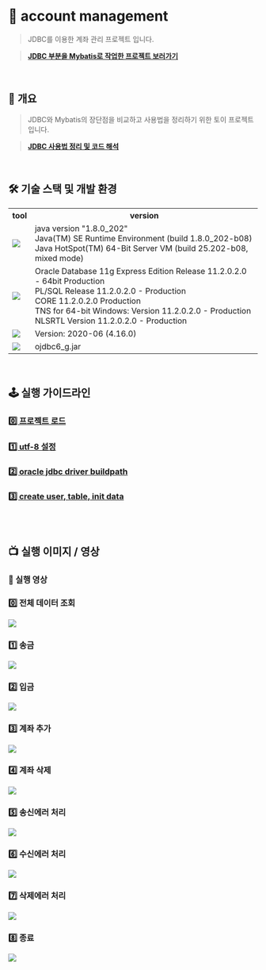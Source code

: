 # 📁 account management
> JDBC를 이용한 계좌 관리 프로젝트 입니다.

> **[JDBC 부분을 Mybatis로 작업한 프로젝트 보러가기](https://github.com/hyeongsi/mybatis-account-management)**
<br/>

## 🎯 개요
> JDBC와 Mybatis의 장단점을 비교하고 사용법을 정리하기 위한 토이 프로젝트 입니다.

> **[JDBC 사용법 정리 및 코드 해석](https://github.com/hyeongsi/jdbc_account_management/issues/6#issue-1837781040)**
<br/>

## 🛠 기술 스택 및 개발 환경
<table>
  <tr>
    <th>tool</td>
    <th>version</td>
  </tr>
  <tr>
    <td>
      <img src="https://img.shields.io/badge/java-007396?style=flat-square&logo=openjdk&logoColor=white"/>
    </td>
    <td>
      java version "1.8.0_202"<br/>
      Java(TM) SE Runtime Environment (build 1.8.0_202-b08)<br/>
      Java HotSpot(TM) 64-Bit Server VM (build 25.202-b08, mixed mode)
    </td>
  </tr>
  <tr>
    <td>
      <img src="https://img.shields.io/badge/oracle-F80000?style=flat-square&logo=oracle&logoColor=white"/>
    </td>
    <td>
      Oracle Database 11g Express Edition Release 11.2.0.2.0 - 64bit Production<br/>
      PL/SQL Release 11.2.0.2.0 - Production<br/>
      CORE    11.2.0.2.0      Production<br/>
      TNS for 64-bit Windows: Version 11.2.0.2.0 - Production<br/>
      NLSRTL Version 11.2.0.2.0 - Production
    </td>
  </tr>
  <tr>
    <td>
      <img src="https://img.shields.io/badge/eclipse-2C2255?style=flat-square&logo=eclipse&logoColor=white"/>
    </td>
    <td>
      Version: 2020-06 (4.16.0)
    </td>
  </tr>
  <tr>
    <td>
       <img src="https://img.shields.io/badge/oracle jdbc drvier-F80000?style=flat-square&logoColor=white"/>
    </td>
     <td>ojdbc6_g.jar</td>
  </tr>
</table>


<br/>

## 🕹 실행 가이드라인
### [0️⃣ 프로젝트 로드](https://github.com/hyeongsi/jdbc_account_management/issues/1#issue-1837711412)
### [1️⃣ utf-8 설정](https://github.com/hyeongsi/jdbc_account_management/issues/2#issue-1837712641)
### [2️⃣ oracle jdbc driver buildpath](https://github.com/hyeongsi/jdbc_account_management/issues/3#issue-1837713794)
### [3️⃣ create user, table, init data](https://github.com/hyeongsi/jdbc_account_management/issues/4#issue-1837732672)
<br/><br/>

## 📺 실행 이미지 / 영상

### 🎥 실행 영상

### 0️⃣ 전체 데이터 조회
<img src="https://user-images.githubusercontent.com/71202869/258616680-b2b4a138-3c77-4e7e-96c2-bef4916db194.gif"/>

### 1️⃣ 송금
<img src="https://user-images.githubusercontent.com/71202869/258616694-3517f811-e3ea-43d1-9244-5ca34cad4472.gif"/>

### 2️⃣ 입금
<img src="https://user-images.githubusercontent.com/71202869/258616703-73318c7c-4b6b-4320-a548-80579d7fe60a.gif"/>

### 3️⃣ 계좌 추가
<img src="https://user-images.githubusercontent.com/71202869/258586670-d27d40c1-25fb-49c5-ab4a-d8fb900a5372.gif"/>
 
### 4️⃣ 계좌 삭제
<img src="https://user-images.githubusercontent.com/71202869/258586675-39694ac8-4412-4bbe-822d-06bdd467b9f1.gif"/>

### 5️⃣ 송신에러 처리
<img src="https://user-images.githubusercontent.com/71202869/258616746-da2a970d-2282-4e83-b656-8d6c161108bb.gif"/>

### 6️⃣ 수신에러 처리
<img src="https://user-images.githubusercontent.com/71202869/258616742-4ea5a5e5-dbd2-4c37-8f74-87f36a7666f8.gif"/>

### 7️⃣ 삭제에러 처리
<img src="https://user-images.githubusercontent.com/71202869/258616755-c7b577a5-08b3-4fc2-8ffc-45b55d94991a.gif"/>

### 8️⃣ 종료
<img src="https://user-images.githubusercontent.com/71202869/258616727-d29381e5-c83d-44e3-8687-2341229839c1.gif"/>
